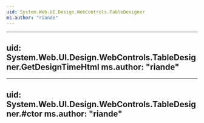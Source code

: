 ```yaml
---
uid: System.Web.UI.Design.WebControls.TableDesigner
ms.author: "riande"
---
```


---
uid: System.Web.UI.Design.WebControls.TableDesigner.GetDesignTimeHtml
ms.author: "riande"
---

---
uid: System.Web.UI.Design.WebControls.TableDesigner.#ctor
ms.author: "riande"
---
